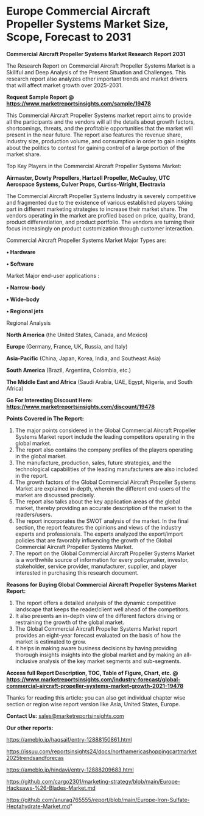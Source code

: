 # Europe Commercial Aircraft Propeller Systems Market Size, Scope, Forecast to 2031

<strong>Commercial Aircraft Propeller Systems Market Research Report 2031</strong>

The Research Report on Commercial Aircraft Propeller Systems Market is a Skillful and Deep Analysis of the Present Situation and Challenges. This research report also analyzes other important trends and market drivers that will affect market growth over 2025-2031.

<strong>Request Sample Report @ <a href=https://www.marketreportsinsights.com/sample/19478>https://www.marketreportsinsights.com/sample/19478</a></strong>

This Commercial Aircraft Propeller Systems market report aims to provide all the participants and the vendors will all the details about growth factors, shortcomings, threats, and the profitable opportunities that the market will present in the near future. The report also features the revenue share, industry size, production volume, and consumption in order to gain insights about the politics to contest for gaining control of a large portion of the market share.

Top Key Players in the Commercial Aircraft Propeller Systems Market:

<strong>Airmaster, Dowty Propellers, Hartzell Propeller, McCauley, UTC Aerospace Systems, Culver Props, Curtiss-Wright, Electravia</strong>

The Commercial Aircraft Propeller Systems Industry is severely competitive and fragmented due to the existence of various established players taking part in different marketing strategies to increase their market share. The vendors operating in the market are profiled based on price, quality, brand, product differentiation, and product portfolio. The vendors are turning their focus increasingly on product customization through customer interaction.

Commercial Aircraft Propeller Systems Market Major Types are:

<strong>• Hardware

• Software</strong>

Market Major end-user applications :

<strong>• Narrow-body

• Wide-body

• Regional jets</strong>

Regional Analysis

</u><strong><b>North America</b></strong> (the United States, Canada, and Mexico)

<strong><b>Europe </b></strong>(Germany, France, UK, Russia, and Italy)

<strong><b>Asia-Pacific</b></strong> (China, Japan, Korea, India, and Southeast Asia)

<strong><b>South America</b></strong> (Brazil, Argentina, Colombia, etc.)

<strong><b>The Middle East and Africa</b></strong> (Saudi Arabia, UAE, Egypt, Nigeria, and South Africa)

<strong>Go For Interesting Discount Here: <a href=https://www.marketreportsinsights.com/discount/19478>https://www.marketreportsinsights.com/discount/19478</a></strong>

<strong>Points Covered in The Report:</strong>
<ol>
  <li>The major points considered in the Global Commercial Aircraft Propeller Systems Market report include the leading competitors operating in the global market.</li>
  <li>The report also contains the company profiles of the players operating in the global market.</li>
  <li>The manufacture, production, sales, future strategies, and the technological capabilities of the leading manufacturers are also included in the report.</li>
  <li>The growth factors of the Global Commercial Aircraft Propeller Systems Market are explained in-depth, wherein the different end-users of the market are discussed precisely.</li>
  <li>The report also talks about the key application areas of the global market, thereby providing an accurate description of the market to the readers/users.</li>
  <li>The report incorporates the SWOT analysis of the market. In the final section, the report features the opinions and views of the industry experts and professionals. The experts analyzed the export/import policies that are favorably influencing the growth of the Global Commercial Aircraft Propeller Systems Market.</li>
  <li>The report on the Global Commercial Aircraft Propeller Systems Market is a worthwhile source of information for every policymaker, investor, stakeholder, service provider, manufacturer, supplier, and player interested in purchasing this research document.</li>
</ol>
<strong>Reasons for Buying Global Commercial Aircraft Propeller Systems Market Report:</strong>

<ol>
  <li>The report offers a detailed analysis of the dynamic competitive landscape that keeps the reader/client well ahead of the competitors.</li>
  <li>It also presents an in-depth view of the different factors driving or restraining the growth of the global market.</li>
  <li>The Global Commercial Aircraft Propeller Systems Market report provides an eight-year forecast evaluated on the basis of how the market is estimated to grow.</li>
  <li>It helps in making aware business decisions by having providing thorough insights insights into the global market and by making an all-inclusive analysis of the key market segments and sub-segments.</li>
</ol>
<strong>Access full Report Description, TOC, Table of Figure, Chart, etc. @ <a href=https://www.marketreportsinsights.com/industry-forecast/global-commercial-aircraft-propeller-systems-market-growth-2021-19478>https://www.marketreportsinsights.com/industry-forecast/global-commercial-aircraft-propeller-systems-market-growth-2021-19478</a></strong>


Thanks for reading this article; you can also get individual chapter wise section or region wise report version like Asia, United States, Europe.

<strong>Contact Us:</strong>
sales@marketreportsinsights.com

<strong>Our other reports:</strong>

<a href=https://ameblo.jp/haqsaif/entry-12888150861.html>https://ameblo.jp/haqsaif/entry-12888150861.html</a>

<a href=https://issuu.com/reportsinsights24/docs/northamericashoppingcartmarket2025trendsandforecas>https://issuu.com/reportsinsights24/docs/northamericashoppingcartmarket2025trendsandforecas</a>

<a href=https://ameblo.jp/hindavi/entry-12888209683.html>https://ameblo.jp/hindavi/entry-12888209683.html</a>

<a href=https://github.com/cargo2301/marketing-strategy/blob/main/Europe-Hacksaws-%26-Blades-Market.md>https://github.com/cargo2301/marketing-strategy/blob/main/Europe-Hacksaws-%26-Blades-Market.md</a>

<a href=https://github.com/anurag765555/report/blob/main/Europe-Iron-Sulfate-Heptahydrate-Market.md>https://github.com/anurag765555/report/blob/main/Europe-Iron-Sulfate-Heptahydrate-Market.md</a>"
